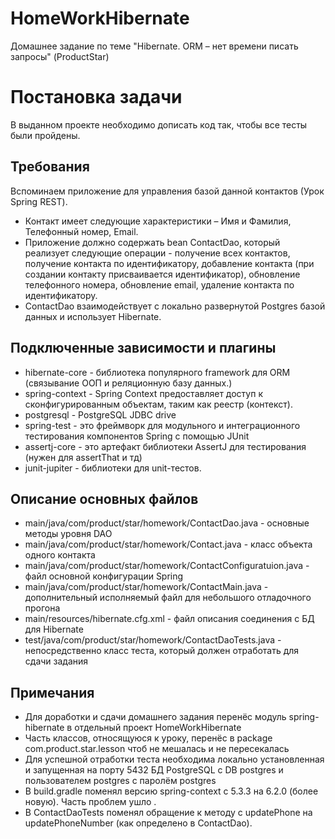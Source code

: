 # HomeWorkHibernate
 Домашнее задание по теме "Hibernate. ORM – нет времени писать запросы" (ProductStar)

# Постановка задачи
В выданном проекте необходимо дописать код так, чтобы все тесты были пройдены.
## Требования
Вспоминаем приложение для управления базой данной контактов (Урок Spring REST).
- Контакт имеет следующие характеристики – Имя и Фамилия, Телефонный номер, Email.
- Приложение должно содержать bean ContactDao, который реализует следующие операции - получение всех контактов, получение контакта по идентификатору, добавление контакта (при создании контакту присваивается идентификатор), обновление телефонного номера, обновление email, удаление контакта по идентификатору.
- ContactDao взаимодействует с локально развернутой Postgres базой данных и использует Hibernate.

## Подключенные зависимости и плагины
- hibernate-core - библиотека популярного framework для ORM (связывание ООП и реляционную базу данных.)
- spring-context - Spring Context предоставляет доступ к сконфигурированным объектам, таким как реестр (контекст).
- postgresql - PostgreSQL JDBC drive
- spring-test -  это фреймворк для модульного и интеграционного тестирования компонентов Spring с помощью JUnit
- assertj-core - это артефакт библиотеки AssertJ для тестирования (нужен для assertThat и тд)
- junit-jupiter - библиотеки для unit-тестов.

## Описание основных файлов
- main/java/com/product/star/homework/ContactDao.java - основные методы уровня DAO
- main/java/com/product/star/homework/Contact.java - класс объекта одного контакта
- main/java/com/product/star/homework/ContactConfiguratuion.java - файл основной конфигурации Spring
- main/java/com/product/star/homework/ContactMain.java - дополнительный исполняемый файл для небольшого отладочного прогона
- main/resources/hibernate.cfg.xml - файл описания соединения с БД для Hibernate
- test/java/com/product/star/homework/ContactDaoTests.java - непосредственно класс теста, который должен отработать для сдачи задания

## Примечания
- Для доработки и сдачи домашнего задания перенёс модуль spring-hibernate в отдельный проект HomeWorkHibernate
- Часть классов, относящуюся к уроку, перенёс в package com.product.star.lesson чтоб не мешалась и не пересекалась
- Для успешной отработки теста необходима локально установленная и запущенная на порту 5432 БД PostgreSQL с DB postgres и пользователем postgres с паролём postgres 
- В build.gradle поменял версию spring-context c 5.3.3 на 6.2.0 (более новую). Часть проблем ушло .
- В ContactDaoTests поменял обращение к методу с updatePhone на updatePhoneNumber (как определено в ContactDao).